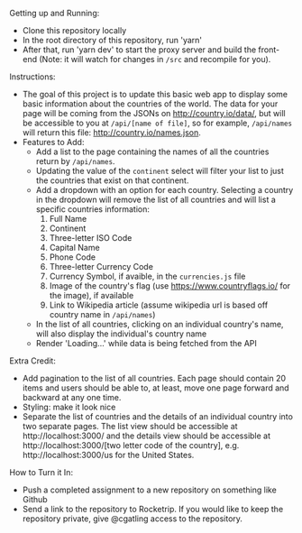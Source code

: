 Getting up and Running:
* Clone this repository locally
* In the root directory of this repository, run 'yarn'
* After that, run 'yarn dev' to start the proxy server and build the front-end (Note: it will watch for changes in `/src` and recompile for you).

Instructions:
* The goal of this project is to update this basic web app to display some basic information about the countries of the world. The data for your page will be coming from the JSONs on http://country.io/data/, but will be accessible to you at `/api/[name of file]`, so for example, `/api/names` will return this file: http://country.io/names.json.
* Features to Add:
    - Add a list to the page containing the names of all the countries return by `/api/names`.
    - Updating the value of the `continent` select will filter your list to just the countries that exist on that continent.
    - Add a dropdown with an option for each country. Selecting a country in the dropdown will remove the list of all countries and will list a specific countries information:
        1) Full Name
        2) Continent
        3) Three-letter ISO Code
        4) Capital Name
        5) Phone Code
        6) Three-letter Currency Code
        7) Currency Symbol, if avaible, in the `currencies.js` file
        8) Image of the country's flag (use https://www.countryflags.io/ for the image), if available
        9) Link to Wikipedia article (assume wikipedia url is based off country name in `/api/names`)
    - In the list of all countries, clicking on an individual country's name, will also display the individual's country name
    - Render 'Loading...' while data is being fetched from the API


Extra Credit:
* Add pagination to the list of all countries. Each page should contain 20 items and users should be able to, at least, move one page forward and backward at any one time.
* Styling: make it look nice
* Separate the list of countries and the details of an individual country into two separate pages. The list view should be accessible at http://localhost:3000/ and the details view should be accessible at http://localhost:3000/[two letter code of the country], e.g. http://localhost:3000/us for the United States.


How to Turn it In:
* Push a completed assignment to a new repository on something like Github
* Send a link to the repository to Rocketrip. If you would like to keep the repository private, give @cgatling access to the repository.
